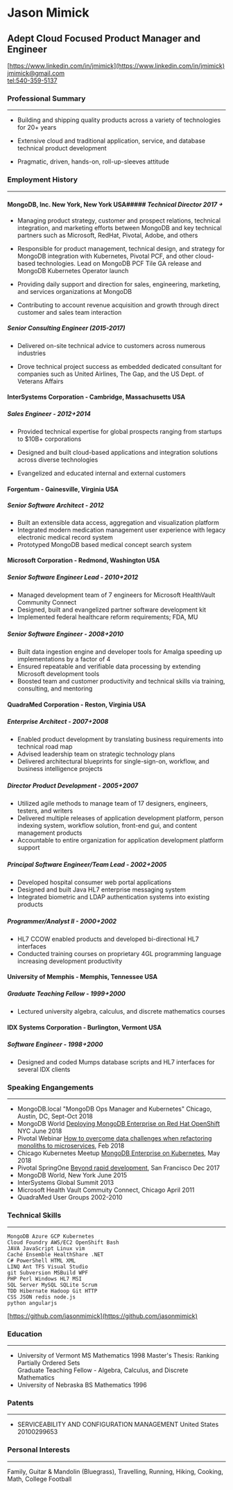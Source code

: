 # Jason Mimick
## Adept Cloud Focused Product Manager and Engineer

[https://www.linkedin.com/in/jmimick](https://www.linkedin.com/in/jmimick)  
[jmimick@gmail.com](jmimick@gmail.com)  
[tel:540-359-5137](tel:540-359-5137)

### Professional Summary        
---
* Building and shipping quality products across a variety of technologies for 20+ years  

* Extensive cloud and traditional application, service, and database technical product development  

* Pragmatic, driven, hands-on, roll-up-sleeves attitude

### Employment History
---
#### MongoDB, Inc. New York, New York USA##### *Technical Director 2017 ￫*


* Managing product strategy, customer and prospect relations, technical integration, and marketing efforts           between MongoDB and key technical partners such as Microsoft, RedHat, Pivotal, Adobe, and others

* Responsible for product management, technical design, and strategy for MongoDB integration with Kubernetes, Pivotal PCF, and other cloud-based technologies. Lead on MongoDB PCF Tile GA release and MongoDB Kubernetes Operator launch

* Providing daily support and direction for sales, engineering, marketing, and services organizations at MongoDB

* Contributing to account revenue acquisition and growth through direct customer and sales team interaction

##### Senior Consulting Engineer (2015-2017)

* Delivered on-site technical advice to customers across numerous industries

* Drove technical project success as embedded dedicated consultant for companies such as United Airlines, The Gap, and the US Dept. of Veterans Affairs

#### InterSystems Corporation - Cambridge, Massachusetts USA
##### Sales Engineer - 2012￫ 2014

* Provided technical expertise for global prospects ranging from startups to $10B+ corporations
* Designed and built cloud-based applications and integration solutions across diverse technologies

* Evangelized and educated internal and external customers

#### Forgentum - Gainesville, Virginia USA
#####  Senior Software Architect - 2012
 
* Built an extensible data access, aggregation and visualization platform
* Integrated modern medication management user experience with legacy electronic medical record system
* Prototyped MongoDB based medical concept search system

#### Microsoft Corporation - Redmond, Washington USA
##### Senior Software Engineer Lead - 2010￫ 2012
 
* Managed development team of 7 engineers for Microsoft HealthVault Community Connect
* Designed, built and evangelized partner software development kit
* Implemented federal healthcare reform requirements; FDA, MU


##### Senior Software Engineer - 2008￫ 2010
* Built data ingestion engine and developer tools for Amalga speeding up implementations by a factor of 4
* Ensured repeatable and verifiable data processing by extending Microsoft development tools
* Boosted team and customer productivity and technical skills via training, consulting, and mentoring


#### QuadraMed Corporation - Reston, Virginia USA
##### Enterprise Architect - 2007￫ 2008
* Enabled product development by translating business requirements into technical road map
* Advised leadership team on strategic technology plans
* Delivered architectural blueprints for single-sign-on, workflow, and business intelligence projects 


##### Director Product Development - 2005￫ 2007 
* Utilized agile methods to manage team of 17 designers, engineers, testers, and writers
* Delivered multiple releases of application development platform, person indexing system, workflow solution, front-end gui, and content management products
* Accountable to entire organization for application development platform support 

##### Principal Software Engineer/Team Lead - 2002￫ 2005

* Developed hospital consumer web portal applications 
* Designed and built Java HL7 enterprise messaging system
* Integrated biometric and LDAP authentication systems into existing products


##### Programmer/Analyst II - 2000￫ 2002
* HL7 CCOW enabled products and developed bi-directional HL7 interfaces 
* Conducted training courses on proprietary 4GL programming language increasing development productivity


#### University of Memphis - Memphis, Tennessee USA
##### Graduate Teaching Fellow  - 1999￫ 2000
* Lectured university algebra, calculus, and discrete mathematics courses

#### IDX Systems Corporation - Burlington, Vermont USA
##### Software Engineer - 1998￫ 2000
* Designed and coded Mumps database scripts and HL7 interfaces for several IDX clients 

### Speaking Engangements
---
* MongoDB.local "MongoDB Ops Manager and Kubernetes" Chicago, Austin, DC, Sept-Oct 2018
* MongoDB World [Deploying MongoDB Enterprise on Red Hat OpenShift](https://www.slideshare.net/mongodb/mongodb-world-2018-partner-talk-red-hat-deploying-to-enterprise-kubernetes) NYC June 2018
* Pivotal Webinar [How to overcome data challenges when refactoring monoliths to microservices](https://content.pivotal.io/slides/how-to-overcome-data-challenges-when-refactoring-monoliths-to-microservices), Feb 2018
* Chicago Kubernetes Meetup [MongoDB Enterprise on Kubernetes](https://www.meetup.com/Chicago-Kubernetes/events/251025338/), May 2018
* Pivotal SpringOne [Beyond rapid development](https://content.pivotal.io/springone-platform-2017/beyond-rapid-development-jason-mimick), San Francisco Dec 2017
* MongoDB World, New York June 2015
* InterSystems Global Summit 2013
* Microsoft Health Vault Commuity Connect, Chicago April 2011
* QuadraMed User Groups 2002-2010

### Technical Skills
---
```
MongoDB Azure GCP Kubernetes 
Cloud Foundry AWS/EC2 OpenShift Bash
JAVA JavaScript Linux vim
Caché Ensemble HealthShare .NET
C# PowerShell HTML XML 
LINQ Ant TFS Visual Studio 
git Subversion MSBuild WPF
PHP Perl Windows HL7 MSI
SQL Server MySQL SQLite Scrum 
TDD Hibernate Hadoop Git HTTP
CSS JSON redis node.js 
python angularjs
```
[https://github.com/jasonmimick](https://github.com/jasonmimick)

### Education 
---
* University of Vermont MS Mathematics 1998
Master's Thesis: Ranking Partially Ordered Sets  
Graduate Teaching Fellow - Algebra, Calculus, and Discrete Mathematics 
* University of Nebraska BS Mathematics 1996  


### Patents
---
* SERVICEABILITY AND CONFIGURATION MANAGEMENT United States 20100299653


### Personal Interests
---
Family, Guitar & Mandolin (Bluegrass), Travelling, Running, Hiking, Cooking, Math, College Football

